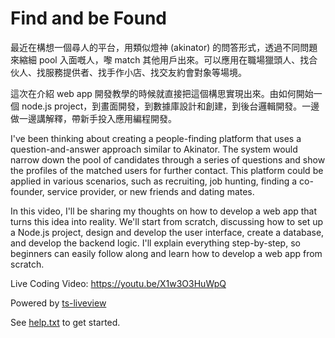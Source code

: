 # Find and be Found

最近在構想一個尋人的平台，用類似燈神 (akinator) 的問答形式，透過不同問題來縮細 pool 入面嘅人，嚟 match 其他用戶出來。可以應用在職場獵頭人、找合伙人、找服務提供者、找手作小店、找交友約會對象等場境。

這次在介紹 web app 開發教學的時候就直接把這個構思實現出來。由如何開始一個 node.js project，到畫面開發，到數據庫設計和創建，到後台邏輯開發。一邊做一邊講解釋，帶新手投入應用編程開發。

I've been thinking about creating a people-finding platform that uses a question-and-answer approach similar to Akinator. The system would narrow down the pool of candidates through a series of questions and show the profiles of the matched users for further contact. This platform could be applied in various scenarios, such as recruiting, job hunting, finding a co-founder, service provider, or new friends and dating mates.

In this video, I'll be sharing my thoughts on how to develop a web app that turns this idea into reality. We'll start from scratch, discussing how to set up a Node.js project, design and develop the user interface, create a database, and develop the backend logic. I'll explain everything step-by-step, so beginners can easily follow along and learn how to develop a web app from scratch.

Live Coding Video: https://youtu.be/X1w3O3HuWpQ

Powered by [ts-liveview](https://github.com/beenotung/ts-liveview/blob/v5-auth-web-template/README.md)

See [help.txt](help.txt) to get started.
